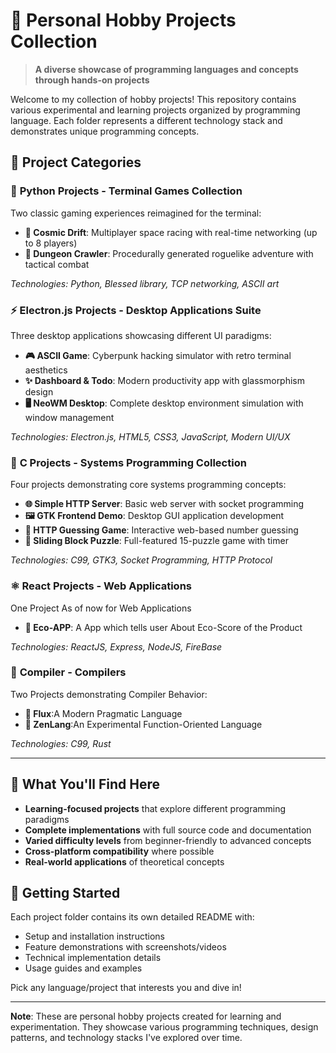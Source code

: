 # 🎯 Personal Hobby Projects Collection

> **A diverse showcase of programming languages and concepts through hands-on projects**

Welcome to my collection of hobby projects! This repository contains various experimental and learning projects organized by programming language. Each folder represents a different technology stack and demonstrates unique programming concepts.

## 📂 **Project Categories**

### 🐍 **Python Projects** - Terminal Games Collection
Two classic gaming experiences reimagined for the terminal:
- **🚀 Cosmic Drift**: Multiplayer space racing with real-time networking (up to 8 players)
- **🏰 Dungeon Crawler**: Procedurally generated roguelike adventure with tactical combat

*Technologies: Python, Blessed library, TCP networking, ASCII art*

### ⚡ **Electron.js Projects** - Desktop Applications Suite
Three desktop applications showcasing different UI paradigms:
- **🎮 ASCII Game**: Cyberpunk hacking simulator with retro terminal aesthetics
- **✨ Dashboard & Todo**: Modern productivity app with glassmorphism design
- **🖥️ NeoWM Desktop**: Complete desktop environment simulation with window management

*Technologies: Electron.js, HTML5, CSS3, JavaScript, Modern UI/UX*

### 🔧 **C Projects** - Systems Programming Collection
Four projects demonstrating core systems programming concepts:
- **🌐 Simple HTTP Server**: Basic web server with socket programming
- **🖼️ GTK Frontend Demo**: Desktop GUI application development
- **🎲 HTTP Guessing Game**: Interactive web-based number guessing
- **🧩 Sliding Block Puzzle**: Full-featured 15-puzzle game with timer

*Technologies: C99, GTK3, Socket Programming, HTTP Protocol*

### ⚛️ **React Projects** - Web Applications
One Project As of now for Web Applications
- **🌿 Eco-APP**: A App which tells user About Eco-Score of the Product

*Technologies: ReactJS, Express, NodeJS, FireBase*

### 🔬 **Compiler** - Compilers 
Two Projects demonstrating Compiler Behavior:
- **🦀 Flux**:A Modern Pragmatic Language
- **🔬 ZenLang**:An Experimental Function-Oriented Language

*Technologies: C99, Rust*

---

## 🎯 **What You'll Find Here**

- **Learning-focused projects** that explore different programming paradigms
- **Complete implementations** with full source code and documentation  
- **Varied difficulty levels** from beginner-friendly to advanced concepts
- **Cross-platform compatibility** where possible
- **Real-world applications** of theoretical concepts

## 🚀 **Getting Started**

Each project folder contains its own detailed README with:
- Setup and installation instructions
- Feature demonstrations with screenshots/videos
- Technical implementation details
- Usage guides and examples

Pick any language/project that interests you and dive in!

---

**Note**: These are personal hobby projects created for learning and experimentation. They showcase various programming techniques, design patterns, and technology stacks I've explored over time.
